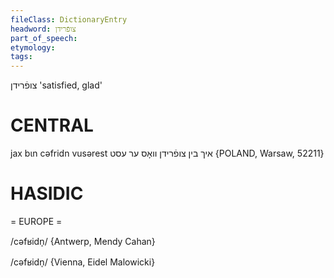 ```yaml
---
fileClass: DictionaryEntry
headword: צופֿרידן
part_of_speech: 
etymology: 
tags: 
---
```

צופֿרידן
'satisfied, glad'

CENTRAL
========

jax bɩn cəfridn vusərest איך בין צופֿרידן וואָס ער עסט {POLAND, Warsaw, 52211}

HASIDIC
=======
= EUROPE = 

/cəfʁidn̩/ {Antwerp, Mendy Cahan}

/cəfʁidn̩/ {Vienna, Eidel Malowicki}
